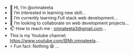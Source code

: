 - 👋 Hi, I’m @omnateeta
- 👀 I’m interested in learning new skill...
- 🌱 I’m currently learning Full stack web development...
- 💞️ I’m looking to collaborate on web development projects...
- 📫 How to reach me : omnateeta3@gmail.com...
-  This is my Youtube channel: https://www.youtube.com/@Mr.omnateeta...
- ⚡ Fun fact: Nothing 😄 ...

<!---
omnateeta/omnateeta is a ✨ special ✨ repository because its `README.md` (this file) appears on your GitHub profile.
You can click the Preview link to take a look at your changes.
--->
